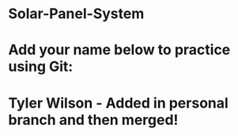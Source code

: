 # Solar-Panel-System
# Add your name below to practice using Git:
# Tyler Wilson - Added in personal branch and then merged!
